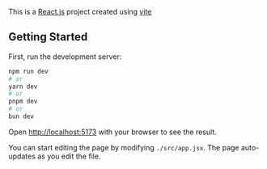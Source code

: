 This is a [React.js](https://react.dev/) project created using [vite](https://vite.dev/guide/)

## Getting Started

First, run the development server:

```bash
npm run dev
# or
yarn dev
# or
pnpm dev
# or
bun dev
```

Open [http://localhost:5173](http://localhost:5173) with your browser to see the result.

You can start editing the page by modifying `./src/app.jsx`. The page auto-updates as you edit the file.

